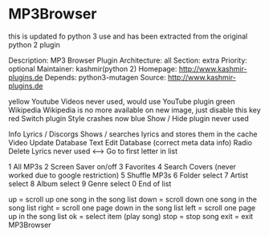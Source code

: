 # MP3Browser 
this is updated fo python 3 use and has been extracted from the original python 2 plugin

Description: MP3 Browser Plugin
Architecture: all
Section: extra
Priority: optional
Maintainer: kashmir(python 2)
Homepage: http://www.kashmir-plugins.de
Depends: python3-mutagen
Source: http://www.kashmir-plugins.de


yellow Youtube Videos never used, would use YouTube plugin
green Wikipedia Wikipedia is no more available on new image, just disable this key
red Switch plugin Style crashes now
blue Show / Hide plugin never used

Info Lyrics / Discorgs Shows / searches lyrics and stores them in the cache
Video Update Database
Text Edit Database (correct meta data info)
Radio Delete Lyrics never used
<--> Go to first letter in list

1 All MP3s
2 Screen Saver on/off
3 Favorites
4 Search Covers (never worked due to google restriction)
5 Shuffle MP3s
6 Folder select
7 Artist select
8 Album select
9 Genre select
0 End of list 


up = scroll up one song in the song list
down = scroll down one song in the song list
right = scroll one page down in the song list
left = scroll one page up in the song list
ok = select item (play song)
stop = stop song
exit = exit MP3Browser 
